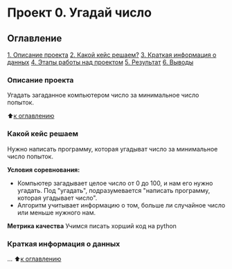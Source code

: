 # Проект 0. Угадай число

## Оглавление
[1. Описание проекта](___)
[2. Какой кейс решаем?](___)
[3. Краткая информация о данных](___)
[4. Этапы работы над проектом](___)
[5. Результат](___)
[6. Выводы](___)

### Описание проекта
Угадать загаданное компьютером число за минимальное число попыток.

:arrow_up:[к оглавлению](https://___#Оглавление)

### Какой кейс решаем
Нужно написать программу, которая угадыват число за минимальное число попыток.

**Условия соревнования:**
- Компьютер загадывает целое число от 0 до 100, и нам его нужно угадать. Под "угадать", подразумевается "написать программу, которая угадывает число". 
- Алгоритм учитывает информацию о том, больше ли случайное число или меньше нужного нам.

**Метрика качества**
Учимся писать хорший код на python

### Краткая информация о данных
...
:arrow_up:[к оглавлению](https://___#Оглавление)

